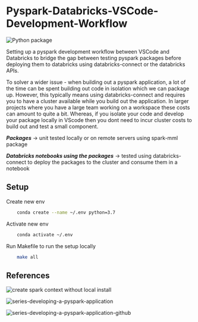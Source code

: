 # Pyspark-Databricks-VSCode-Development-Workflow

![Python package](https://github.com/magrathj/Pyspark-Databricks-VSCode-Development-Workflow/workflows/Python%20package/badge.svg)

Setting up a pyspark development workflow between VSCode and Databricks to bridge the gap between testing pyspark packages before deploying them to databricks using databricks-connect or the databricks APIs. 

To solver a wider issue - when building out a pyspark application, a lot of the time can be spent building out code in isolation which we can package up. However, this typically means using databricks-connect and requires you to have a cluster available while you build out the application. In larger projects where you have a large team working on a workspace these costs can amount to quite a bit. Whereas, if you isolate your code and develop your package locally in VScode then you dont need to incur cluster costs to build out and test a small component.  


***Packages*** -> unit tested locally or on remote servers using spark-mml package

***Databricks notebooks using the packages*** -> tested using databricks-connect to deploy the packages to the cluster and consume them in a notebook 



## Setup

Create new env

``` bash
    conda create --name ~/.env python=3.7
```

Activate new env
``` bash
    conda activate ~/.env  
```

Run Makefile to run the setup locally 
``` bash
    make all
```


## References
![create spark context without local install](https://github.com/Azure/mmlspark)

![series-developing-a-pyspark-application](https://datathirst.net/blog/2019/9/20/series-developing-a-pyspark-application)

![series-developing-a-pyspark-application-github](https://github.com/DataThirstLtd/Databricks-Connect-PySpark)
